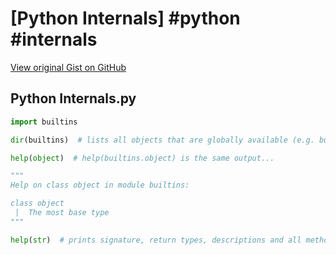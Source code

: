 # [Python Internals] #python #internals

[View original Gist on GitHub](https://gist.github.com/Integralist/1d119f758edb2d8fa3e074fdc209b742)

## Python Internals.py

```python
import builtins

dir(builtins)  # lists all objects that are globally available (e.g. builtins.object is available as 'object', no need to import `builtins` explicitly)

help(object)  # help(builtins.object) is the same output...

"""
Help on class object in module builtins:

class object
 |  The most base type
"""

help(str)  # prints signature, return types, descriptions and all methods.
```

